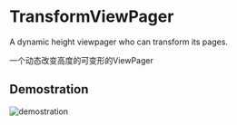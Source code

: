 # TransformViewPager
A dynamic height viewpager who can transform its pages.

一个动态改变高度的可变形的ViewPager

## Demostration

![demostration](/demo.gif)
